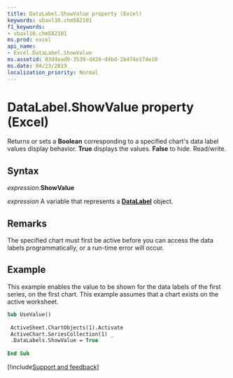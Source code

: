 ```yaml
---
title: DataLabel.ShowValue property (Excel)
keywords: vbaxl10.chm582101
f1_keywords:
- vbaxl10.chm582101
ms.prod: excel
api_name:
- Excel.DataLabel.ShowValue
ms.assetid: 83d4ead9-3539-d420-d4bd-2b474e174e10
ms.date: 04/23/2019
localization_priority: Normal
---
```



# DataLabel.ShowValue property (Excel)

Returns or sets a **Boolean** corresponding to a specified chart's data label values display behavior. **True** displays the values. **False** to hide. Read/write.


## Syntax

_expression_.**ShowValue**

_expression_ A variable that represents a **[DataLabel](excel.datalabel(object).md)** object.


## Remarks

The specified chart must first be active before you can access the data labels programmatically, or a run-time error will occur.


## Example

This example enables the value to be shown for the data labels of the first series, on the first chart. This example assumes that a chart exists on the active worksheet.

```vb
Sub UseValue() 
 
 ActiveSheet.ChartObjects(1).Activate 
 ActiveChart.SeriesCollection(1) _ 
 .DataLabels.ShowValue = True 
 
End Sub
```




[!include[Support and feedback](~/includes/feedback-boilerplate.md)]